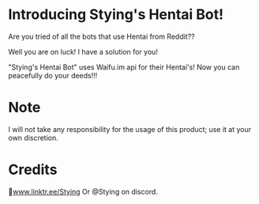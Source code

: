 # Introducing Stying's Hentai Bot!

Are you tried of all the bots that use Hentai from Reddit??

Well you are on luck! 
I have a solution for you!

"Stying's Hentai Bot" uses Waifu.im api for their Hentai's!
Now you can peacefully do your deeds!!!

# Note

I will not take any responsibility for the usage of this product; use it at your own discretion.

# Credits 

🌲www.linktr.ee/Stying
Or @Stying on discord.

